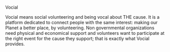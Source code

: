Vocial

Vocial means social volunteering and being vocal about THE cause.
It is a platform dedicated to connect people with the same interest:
making our Planet a better place, by volunteering. 
Non governmental organizations need physical and economical support and volunteers
want to participate at the right event for the cause they support;
that is exactly what Vocial provides. 
